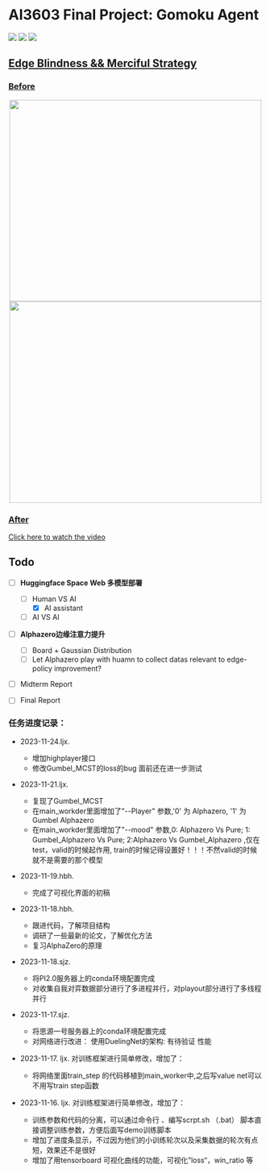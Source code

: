 # AI3603 Final Project: Gomoku Agent

<a href='https://github.com/Lijiaxin0111/AI_3603_BIGHOME'><img src='https://img.shields.io/badge/Project-Page-Green'></a> 
<a href='https://notes.sjtu.edu.cn/dl9X8nY6TOSIFltbUP5y2g'><img src='https://img.shields.io/badge/MidtermReport-PDF-red'></a> <a href='https://huggingface.co/spaces/Gomoku-Zero/Demo'><img src='https://img.shields.io/badge/%F0%9F%A4%97%20Hugging%20Face-Spaces-blue'> 


## Edge Blindness && Merciful Strategy

### Before

<div align="center">
  <img width="500" height="400" src="https://github.com/Lijiaxin0111/AI_3603_BIGHOME/assets/91367324/c6c4afdf-33a7-4d4d-b157-d0cc4750be57"/>
  
<img width="500" height="400" src="https://github.com/Lijiaxin0111/AI_3603_BIGHOME/assets/91367324/52af3158-7183-448a-beee-97c1abdad6f8"/>  
</div>


### After

[Click here to watch the video](https://drive.google.com/file/d/1wZSCDxfTGkbVvGuzCZpgi2NIDenlNRLe/view)










## Todo
- [ ] **Huggingface Space Web 多模型部署**
  - [ ] Human VS AI
    - [x] AI assistant
  - [ ] AI VS AI
- [ ] **Alphazero边缘注意力提升**
    - [ ] Board + Gaussian Distribution
    - [ ] Let Alphazero play with huamn to collect datas relevant to edge-policy improvement?
- [ ] Midterm Report
- [ ] Final Report





### 任务进度记录：
- 2023-11-24.ljx.
  - 增加highplayer接口
  - 修改Gumbel_MCST的loss的bug 面前还在进一步测试


- 2023-11-21.ljx.
  - 复现了Gumbel_MCST
  - 在main_workder里面增加了"--Player" 参数,'0' 为 Alphazero, '1' 为 Gumbel Alphazero 
  - 在main_workder里面增加了"--mood" 参数,0: Alphazero Vs Pure;  1: Gumbel_Alphazero Vs Pure; 2:Alphazero Vs Gumbel_Alphazero ,仅在test，valid的时候起作用, train的时候记得设置好！！！不然valid的时候就不是需要的那个模型

- 2023-11-19.hbh.
  - 完成了可视化界面的初稿
  
- 2023-11-18.hbh.
  - 跟进代码，了解项目结构
  - 调研了一些最新的论文，了解优化方法
  - 复习AlphaZero的原理

- 2023-11-18.sjz.
  -  将PI2.0服务器上的conda环境配置完成
  -  对收集自我对弈数据部分进行了多进程并行，对playout部分进行了多线程并行

- 2023-11-17.sjz.
  -  将思源一号服务器上的conda环境配置完成
  -  对网络进行改进： 使用DuelingNet的架构: 有待验证 性能

- 2023-11-17. ljx. 对训练框架进行简单修改，增加了：
  - 将网络里面train_step 的代码移植到main_worker中,之后写value net可以不用写train step函数

- 2023-11-16. ljx. 对训练框架进行简单修改，增加了：
  - 训练参数和代码的分离，可以通过命令行 、编写scrpt.sh （.bat） 脚本直接调整训练参数，方便后面写demo训练脚本
  - 增加了进度条显示，不过因为他们的小训练轮次以及采集数据的轮次有点短，效果还不是很好
  - 增加了用tensorboard 可视化曲线的功能，可视化”loss“，win_ratio 等
